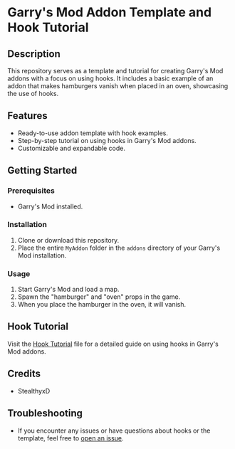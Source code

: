 # Garry's Mod Addon Template and Hook Tutorial

## Description

This repository serves as a template and tutorial for creating Garry's Mod addons with a focus on using hooks. It includes a basic example of an addon that makes hamburgers vanish when placed in an oven, showcasing the use of hooks.

## Features

- Ready-to-use addon template with hook examples.
- Step-by-step tutorial on using hooks in Garry's Mod addons.
- Customizable and expandable code.

## Getting Started

### Prerequisites

- Garry's Mod installed.

### Installation

1. Clone or download this repository.
2. Place the entire `MyAddon` folder in the `addons` directory of your Garry's Mod installation.

### Usage

1. Start Garry's Mod and load a map.
2. Spawn the "hamburger" and "oven" props in the game.
3. When you place the hamburger in the oven, it will vanish.

## Hook Tutorial

Visit the [Hook Tutorial]([https://github.com/stealthyxd06/hook-tutorial/blob/main/HOOK_TUTORIAL.MD]) file for a detailed guide on using hooks in Garry's Mod addons.

## Credits

- StealthyxD

## Troubleshooting

- If you encounter any issues or have questions about hooks or the template, feel free to [open an issue](https://github.com/yourusername/your-repo/issues).


